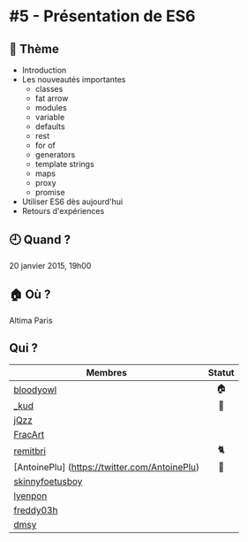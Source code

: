 # #5 - Présentation de ES6

## 💬 Thème

- Introduction
- Les nouveautés importantes
    - classes
    - fat arrow
    - modules
    - variable
    - defaults
    - rest
    - for of
    - generators
    - template strings
    - maps
    - proxy
    - promise
- Utiliser ES6 dès aujourd'hui
- Retours d'expériences

## 🕘 Quand ?

20 janvier 2015, 19h00

## 🏠 Où ?

Altima Paris

## Qui ?

Membres | Statut |
--------|:------:|
[bloodyowl](https://twitter.com/bloodyowl) | 🏠 |
[_kud](https://twitter.com/_kud) | 👮 |
[jQzz](https://twitter.com/jqzzzz) | |
[FracArt](https://twitter.com/FracArt) | |
[remitbri](https://twitter.com/remitbri) |🐈|
[AntoinePlu] (https://twitter.com/AntoinePlu) |🎨|�|
[skinnyfoetusboy](https://twitter.com/skinnyfoetusboy) | | 
[lyenpon]()| |
[freddy03h](https://twitter.com/harrisfreddy) | |
[dmsy](https://github.com/diemsy) | |
